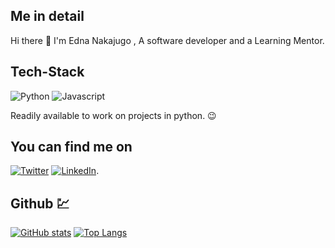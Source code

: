 ## Me in detail 

Hi there 👋 I'm Edna Nakajugo , A software developer and a Learning Mentor.

## Tech-Stack

<img alt="Python" src="https://img.shields.io/badge/python%20-%2314354C.svg?&style=flat&logo=python&logoColor=white"/>        <img alt="Javascript" src="https://img.shields.io/badge/javascript%20-%2314354C.svg?&style=flat&logo=javascript&logoColor=white"/>



Readily available to work on projects in python. 😉

## You can find me on

 [![Twitter][1.2]][1] [![LinkedIn][2.2]][2].

<!-- Icons -->

[1.2]: https://img.shields.io/badge/Twitter-1DA1F2?style=for-the-badge&logo=twitter&logoColor=white "twitter"

[2.2]: https://img.shields.io/badge/LinkedIn-0077B5?style=for-the-badge&logo=linkedin&logoColor=white "LinkedIn"

<!-- Links to your social media accounts -->

[1]: https://twitter.com/3Nakajugo
[2]: https://www.linkedin.com/in/edna-nakajugo

## Github 💹

[![GitHub stats](https://github-readme-stats.vercel.app/api?username=3Nakajugo&hide=stars&count_private=true&show_icons=true&theme=tokyonight)](https://github.com/3Nakajugo/github-readme-stats)  [![Top Langs](https://github-readme-stats.vercel.app/api/top-langs/?username=3Nakajugo)](https://github.com/3Nakajugo/github-readme-stats)
